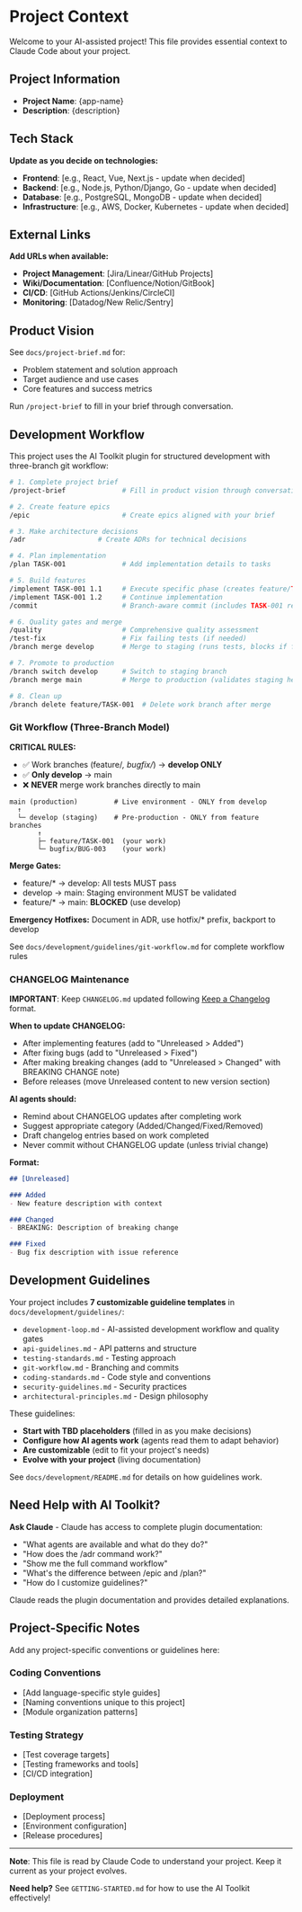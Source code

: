 # Project Context

Welcome to your AI-assisted project! This file provides essential context to Claude Code about your project.

## Project Information

- **Project Name**: {app-name}
- **Description**: {description}

## Tech Stack

**Update as you decide on technologies:**

- **Frontend**: [e.g., React, Vue, Next.js - update when decided]
- **Backend**: [e.g., Node.js, Python/Django, Go - update when decided]
- **Database**: [e.g., PostgreSQL, MongoDB - update when decided]
- **Infrastructure**: [e.g., AWS, Docker, Kubernetes - update when decided]

## External Links

**Add URLs when available:**

- **Project Management**: [Jira/Linear/GitHub Projects]
- **Wiki/Documentation**: [Confluence/Notion/GitBook]
- **CI/CD**: [GitHub Actions/Jenkins/CircleCI]
- **Monitoring**: [Datadog/New Relic/Sentry]

## Product Vision

See `docs/project-brief.md` for:
- Problem statement and solution approach
- Target audience and use cases
- Core features and success metrics

Run `/project-brief` to fill in your brief through conversation.

## Development Workflow

This project uses the AI Toolkit plugin for structured development with three-branch git workflow:

```bash
# 1. Complete project brief
/project-brief              # Fill in product vision through conversation

# 2. Create feature epics
/epic                       # Create epics aligned with your brief

# 3. Make architecture decisions
/adr                  # Create ADRs for technical decisions

# 4. Plan implementation
/plan TASK-001              # Add implementation details to tasks

# 5. Build features
/implement TASK-001 1.1     # Execute specific phase (creates feature/TASK-001 branch)
/implement TASK-001 1.2     # Continue implementation
/commit                     # Branch-aware commit (includes TASK-001 reference)

# 6. Quality gates and merge
/quality                    # Comprehensive quality assessment
/test-fix                   # Fix failing tests (if needed)
/branch merge develop       # Merge to staging (runs tests, blocks if fail)

# 7. Promote to production
/branch switch develop      # Switch to staging branch
/branch merge main          # Merge to production (validates staging health)

# 8. Clean up
/branch delete feature/TASK-001  # Delete work branch after merge
```

### Git Workflow (Three-Branch Model)

**CRITICAL RULES:**
- ✅ Work branches (feature/*, bugfix/*) → **develop ONLY**
- ✅ **Only develop** → main
- ❌ **NEVER** merge work branches directly to main

```
main (production)         # Live environment - ONLY from develop
  ↑
  └─ develop (staging)    # Pre-production - ONLY from feature branches
       ↑
       ├─ feature/TASK-001  (your work)
       └─ bugfix/BUG-003    (your work)
```

**Merge Gates:**
- feature/* → develop: All tests MUST pass
- develop → main: Staging environment MUST be validated
- feature/* → main: **BLOCKED** (use develop)

**Emergency Hotfixes:** Document in ADR, use hotfix/* prefix, backport to develop

See `docs/development/guidelines/git-workflow.md` for complete workflow rules

### CHANGELOG Maintenance

**IMPORTANT**: Keep `CHANGELOG.md` updated following [Keep a Changelog](https://keepachangelog.com/en/1.0.0/) format.

**When to update CHANGELOG:**
- After implementing features (add to "Unreleased > Added")
- After fixing bugs (add to "Unreleased > Fixed")
- After making breaking changes (add to "Unreleased > Changed" with BREAKING CHANGE note)
- Before releases (move Unreleased content to new version section)

**AI agents should:**
- Remind about CHANGELOG updates after completing work
- Suggest appropriate category (Added/Changed/Fixed/Removed)
- Draft changelog entries based on work completed
- Never commit without CHANGELOG update (unless trivial change)

**Format:**
```markdown
## [Unreleased]

### Added
- New feature description with context

### Changed
- BREAKING: Description of breaking change

### Fixed
- Bug fix description with issue reference
```

## Development Guidelines

Your project includes **7 customizable guideline templates** in `docs/development/guidelines/`:

- `development-loop.md` - AI-assisted development workflow and quality gates
- `api-guidelines.md` - API patterns and structure
- `testing-standards.md` - Testing approach
- `git-workflow.md` - Branching and commits
- `coding-standards.md` - Code style and conventions
- `security-guidelines.md` - Security practices
- `architectural-principles.md` - Design philosophy

These guidelines:
- **Start with TBD placeholders** (filled in as you make decisions)
- **Configure how AI agents work** (agents read them to adapt behavior)
- **Are customizable** (edit to fit your project's needs)
- **Evolve with your project** (living documentation)

See `docs/development/README.md` for details on how guidelines work.

## Need Help with AI Toolkit?

**Ask Claude** - Claude has access to complete plugin documentation:

- "What agents are available and what do they do?"
- "How does the /adr command work?"
- "Show me the full command workflow"
- "What's the difference between /epic and /plan?"
- "How do I customize guidelines?"

Claude reads the plugin documentation and provides detailed explanations.

## Project-Specific Notes

Add any project-specific conventions or guidelines here:

### Coding Conventions
- [Add language-specific style guides]
- [Naming conventions unique to this project]
- [Module organization patterns]

### Testing Strategy
- [Test coverage targets]
- [Testing frameworks and tools]
- [CI/CD integration]

### Deployment
- [Deployment process]
- [Environment configuration]
- [Release procedures]

---

**Note**: This file is read by Claude Code to understand your project. Keep it current as your project evolves.

**Need help?** See `GETTING-STARTED.md` for how to use the AI Toolkit effectively!

